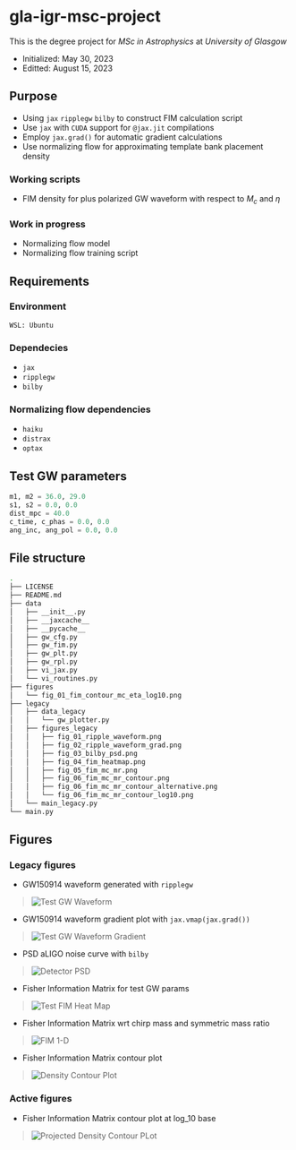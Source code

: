 # gla-igr-msc-project

This is the degree project for *MSc in Astrophysics* at *University of Glasgow*

- Initialized: May 30, 2023
- Editted: August 15, 2023

[//]: # "========================================================================"

## Purpose

- Using ```jax``` ```ripplegw``` ```bilby``` to construct FIM calculation script
- Use ```jax``` with ```CUDA``` support for ```@jax.jit``` compilations
- Employ ```jax.grad()``` for automatic gradient calculations
- Use normalizing flow for approximating template bank placement density

### Working scripts

- FIM density for plus polarized GW waveform with respect to $M_c$ and $\eta$

### Work in progress

- Normalizing flow model
- Normalizing flow training script

[//]: # "========================================================================"

## Requirements

### Environment

```WSL: Ubuntu```

### Dependecies

- ```jax```
- ```ripplegw```
- ```bilby```

### Normalizing flow dependencies

- ```haiku```
- ```distrax```
- ```optax```

[//]: # "========================================================================"

## Test GW parameters

```python
m1, m2 = 36.0, 29.0
s1, s2 = 0.0, 0.0
dist_mpc = 40.0
c_time, c_phas = 0.0, 0.0
ang_inc, ang_pol = 0.0, 0.0
```

[//]: # "========================================================================"

## File structure

```bash
.
├── LICENSE
├── README.md
├── data
│   ├── __init__.py
│   ├── __jaxcache__
│   ├── __pycache__
│   ├── gw_cfg.py
│   ├── gw_fim.py
│   ├── gw_plt.py
│   ├── gw_rpl.py
│   ├── vi_jax.py
│   └── vi_routines.py
├── figures
│   └── fig_01_fim_contour_mc_eta_log10.png
├── legacy
│   ├── data_legacy
│   │   └── gw_plotter.py
│   ├── figures_legacy
│   │   ├── fig_01_ripple_waveform.png
│   │   ├── fig_02_ripple_waveform_grad.png
│   │   ├── fig_03_bilby_psd.png
│   │   ├── fig_04_fim_heatmap.png
│   │   ├── fig_05_fim_mc_mr.png
│   │   ├── fig_06_fim_mc_mr_contour.png
│   │   ├── fig_06_fim_mc_mr_contour_alternative.png
│   │   └── fig_06_fim_mc_mr_contour_log10.png
│   └── main_legacy.py
└── main.py
```

[//]: # "========================================================================"

## Figures

### Legacy figures

- GW150914 waveform generated with ```ripplegw```
> ![Test GW Waveform](./legacy/figures_legacy/fig_01_ripple_waveform.png)

- GW150914 waveform gradient plot with ```jax.vmap(jax.grad())```
> ![Test GW Waveform Gradient](./legacy/figures_legacy/fig_02_ripple_waveform_grad.png)

- PSD aLIGO noise curve with ```bilby```
> ![Detector PSD](./legacy/figures_legacy/fig_03_bilby_psd.png)

- Fisher Information Matrix for test GW params
> ![Test FIM Heat Map](./legacy/figures_legacy/fig_04_fim_heatmap.png)

- Fisher Information Matrix wrt chirp mass and symmetric mass ratio
> ![FIM 1-D](./legacy/figures_legacy/fig_05_fim_mc_mr.png)

- Fisher Information Matrix contour plot
> ![Density Contour Plot](./legacy/figures_legacy/fig_06_fim_mc_mr_contour.png)

### Active figures

- Fisher Information Matrix contour plot at log_10 base
> ![Projected Density Contour PLot](./legacy/figures_legacy/fig_06_fim_mc_mr_contour_log10.png)

